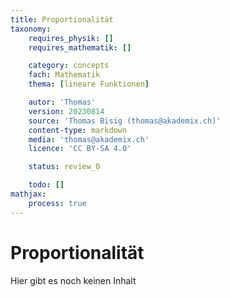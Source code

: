 ```yaml
---
title: Proportionalität
taxonomy:
	requires_physik: []
	requires_mathematik: []

	category: concepts
	fach: Mathematik
	thema: [lineare Funktionen]

	autor: 'Thomas'
	version: 20230814
	source: 'Thomas Bisig (thomas@akademix.ch)'
	content-type: markdown
	media: 'thomas@akademix.ch'
	licence: 'CC BY-SA 4.0'

	status: review_0

	todo: []
mathjax:
	process: true
---
```


# Proportionalität

Hier gibt es noch keinen Inhalt